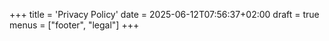 +++
title = 'Privacy Policy'
date = 2025-06-12T07:56:37+02:00
draft = true
menus = ["footer", "legal"]
+++

